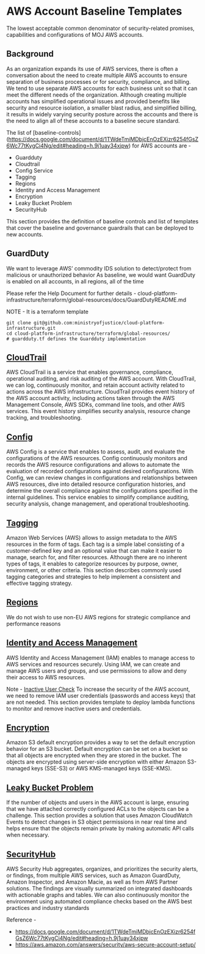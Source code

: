 # AWS Account Baseline Templates
The lowest acceptable common denominator of security-related promises, capabilities and configurations of MOJ AWS accounts.

## Background
As an organization expands its use of AWS services, there is often a conversation about the need to create multiple AWS accounts to ensure separation of business processes or for security, compliance, and billing. We tend to use separate AWS accounts for each business unit so that it can meet the different needs of the organization. Although creating multiple accounts has simplified operational issues and provided benefits like security and resource isolation, a smaller blast radius, and simplified billing, it results in widely varying security posture across the accounts and there is the need to align all of these accounts to a baseline secure standard. 

The list of [baseline-controls] (https://docs.google.com/document/d/1TWdeTmiMDbjcEnOzEXizr6254fGsZ6Wc77tKygCi4Ng/edit#heading=h.9j1uay34xjpw) for AWS accounts are -

* Guardduty
* Cloudtrail
* Config Service
* Tagging
* Regions
* Identity and Access Management
* Encryption
* Leaky Bucket Problem
* SecurityHub

This section provides the definition of baseline controls and list of templates that cover the baseline and governance guardrails that can be deployed to new accounts.

## GuardDuty
We want to leverage AWS’ commodity IDS solution to detect/protect from malicious or unauthorized behavior
As baseline, we would want GuardDuty is enabled on all accounts, in all regions, all of the time

Please refer the Help Document for further details - cloud-platform-infrastructure/terraform/global-resources/docs/GuardDutyREADME.md 

NOTE -
It is a terraform template

```
git clone git@github.com:ministryofjustice/cloud-platform-infrastructure.git
cd cloud-platform-infrastructure/terraform/global-resources/
# guardduty.tf defines the Guardduty implementation
```

## [CloudTrail](aws-config-cloudtrail-logging/README.md)
AWS CloudTrail is a service that enables governance, compliance, operational auditing, and risk auditing of the AWS account. With CloudTrail, we can log, continuously monitor, and retain account activity related to actions across the AWS infrastructure. CloudTrail provides event history of the AWS account activity, including actions taken through the AWS Management Console, AWS SDKs, command line tools, and other AWS services. This event history simplifies security analysis, resource change tracking, and troubleshooting.

## [Config](aws-config-cloudtrail-logging/README.md)
AWS Config is a service that enables to assess, audit, and evaluate the configurations of the AWS resources. Config continuously monitors and records the AWS resource configurations and allows to automate the evaluation of recorded configurations against desired configurations. With Config, we can review changes in configurations and relationships between AWS resources, dive into detailed resource configuration histories, and determine the overall compliance against the configurations specified in the internal guidelines. This service enables to simplify compliance auditing, security analysis, change management, and operational troubleshooting.

## [Tagging](https://aws.amazon.com/answers/account-management/aws-tagging-strategies/)
Amazon Web Services (AWS) allows to assign metadata to the AWS resources in the form of tags. Each tag is a simple label consisting of a customer-defined key and an optional value that can make it easier to manage, search for, and filter resources. Although there are no inherent types of tags, it enables to categorize resources by purpose, owner, environment, or other criteria. This section describes commonly used tagging categories and strategies to help implement a consistent and effective tagging strategy.

## [Regions](aws-iam-user-roles-groups/README.md)
We do not wish to use non-EU AWS regions for strategic compliance and performance reasons

## [Identity and Access Management](aws-iam-user-roles-groups/README.md)
AWS Identity and Access Management (IAM) enables to manage access to AWS services and resources securely. Using IAM, we can create and manage AWS users and groups, and use permissions to allow and deny their access to AWS resources. 

Note -
[Inactive User Check](aws-iam-suspend-inactive-users/README.md)
To increase the security of the AWS account, we need to remove IAM user credentials (passwords and access keys) that are not needed. This section provides template to deploy lambda functions to monitor and remove inactive users and credentials.

## [Encryption](aws-config-cloudtrail-logging/README.md)
Amazon S3 default encryption provides a way to set the default encryption behavior for an S3 bucket. Default encryption can be set on a bucket so that all objects are encrypted when they are stored in the bucket. The objects are encrypted using server-side encryption with either Amazon S3-managed keys (SSE-S3) or AWS KMS-managed keys (SSE-KMS).

## [Leaky Bucket Problem](aws-s3-object-auto-remediation/README.md)
If the number of objects and users in the AWS account is large, ensuring that we have attached correctly configured ACLs to the objects can be a challenge. This section provides a solution that uses Amazon CloudWatch Events to detect changes in S3 object permissions in near real time and helps ensure that the objects remain private by making automatic API calls when necessary.

## [SecurityHub](https://aws.amazon.com/security-hub/)
AWS Security Hub aggregates, organizes, and prioritizes the security alerts, or findings, from multiple AWS services, such as Amazon GuardDuty, Amazon Inspector, and Amazon Macie, as well as from AWS Partner solutions. The findings are visually summarized on integrated dashboards with actionable graphs and tables. We can also continuously monitor the environment using automated compliance checks based on the AWS best practices and industry standards


Reference -
* https://docs.google.com/document/d/1TWdeTmiMDbjcEnOzEXizr6254fGsZ6Wc77tKygCi4Ng/edit#heading=h.9j1uay34xjpw
* https://aws.amazon.com/answers/security/aws-secure-account-setup/
